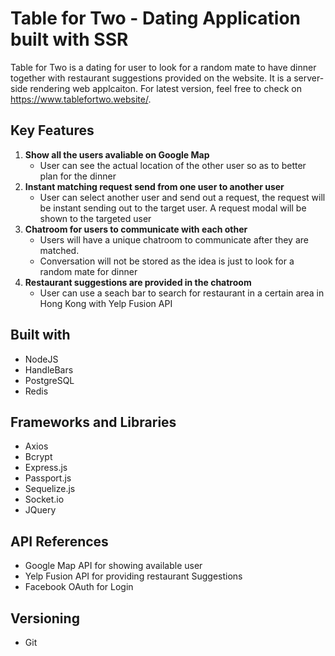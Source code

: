 # Table for Two - Dating Application built with SSR

Table for Two is a dating for user to look for a random mate to have dinner together with restaurant suggestions provided on the website. It is a server-side rendering web applcaiton. For latest version, feel free to check on https://www.tablefortwo.website/.

## Key Features

1. __Show all the users avaliable on Google Map__
    - User can see the actual location of the other user so as to better plan for the dinner
2. __Instant matching request send from one user to another user__
    - User can select another user and send out a request, the request will be instant sending out to the target user. A request modal will be shown to the targeted user 
3. __Chatroom for users to communicate with each other__
    - Users will have a unique chatroom to communicate after they are matched.
    - Conversation will not be stored as the idea is just to look for a random mate for dinner
4. __Restaurant suggestions are provided in the chatroom__
    - User can use a seach bar to search for restaurant in a certain area in Hong Kong with Yelp Fusion API

## Built with
- NodeJS
- HandleBars
- PostgreSQL
- Redis

## Frameworks and Libraries
- Axios
- Bcrypt
- Express.js
- Passport.js
- Sequelize.js
- Socket.io
- JQuery

## API References
- Google Map API for showing available user
- Yelp Fusion API for providing restaurant Suggestions
- Facebook OAuth for Login

## Versioning
- Git